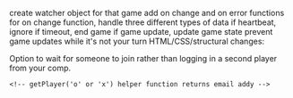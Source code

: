 <!-- download watcher file and add export module line -->
<!-- join online game as player O -->
<!-- differentiate somehow between online games vs. hotseat games -->
create watcher object for that game
add on change and on error functions
  for on change function, handle three different types of data
  if heartbeat, ignore
  if timeout, end game
  if game update, update game state
    prevent game updates while it's not your turn
HTML/CSS/structural changes:
  <!-- Join game online option -->
  Option to wait for someone to join rather than logging in a second
  player from your comp.
  <!-- In game, Display game ID#, primary player name, and player letter -->
    <!-- getPlayer('o' or 'x') helper function returns email addy -->
